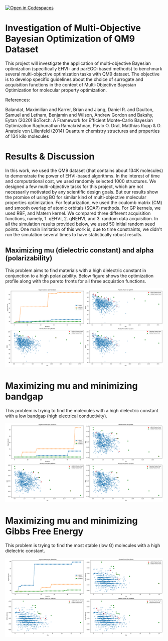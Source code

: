 [![Open in Codespaces](https://classroom.github.com/assets/launch-codespace-7f7980b617ed060a017424585567c406b6ee15c891e84e1186181d67ecf80aa0.svg)](https://classroom.github.com/open-in-codespaces?assignment_repo_id=14492361)
# Investigation of Multi-Objective Bayesian Optimization of QM9 Dataset

This project will investigate the application of multi-objective Bayesian optimization (specifically EHVI- and parEGO-based methods) to benchmark several multi-objective optimization tasks with QM9 dataset. The objective is to develop specific guidelines about the choice of surrogate and acquisition functions in the context of Multi-Objective Bayesian Optimization for molecular property optimization.

References:

Balandat, Maximilian and Karrer, Brian and Jiang, Daniel R. and Daulton, Samuel and Letham, Benjamin and Wilson, Andrew Gordon and Bakshy, Eytan (2020) BoTorch: A Framework for Efficient Monte-Carlo Bayesian Optimization
Raghunathan Ramakrishnan, Pavlo O. Dral, Matthias Rupp & O. Anatole von Lilienfeld (2014) Quantum chemistry structures and properties of 134 kilo molecules

# Results & Discussion

In this work, we used the QM9 dataset (that contains about 134K molecules) to demonstrate the power of EHVI-based algorithms. In the interest of time and computational cost, we used randomly selected 1000 structures. We designed a few multi-objective tasks for this project, which are not necessarily motivated by any scientific design goals. But our results show the promise of using BO for similar kind of multi-objective molecular properties optimization. For featurization, we used the coulomb matrix (CM) and smooth overlap of atomic orbitals (SOAP) methods. For GP kernels, we used RBF, and Matern kernel. We compared three different acquisition functions, namely, 1. qEHVI, 2. qNEHVI, and 3. random data acquisition. In all the simulation results provided below, we used 50 initial random seed points. One main limitation of this work is, due to time constraints, we didn't run the simulation several times to have statistically robust results.

## Maximizing mu (dielectric constant) and alpha (polarizability)

This problem aims to find materials with a high dielectric constant in conjunction to a high polarizability. Below figure shows the optimization profile along with the pareto fronts for all three acquistion functions.

![maximization of mu and alpha](experiments/mu_alpha/mu_alpha_results.png)

# Maximizing mu and minimizing bandgap

This problem is trying to find the molecules with a high dielectric constant with a low bandgap (high electrical conductivity).

![Maximization of mu with minimizing gap](experiments/mu_gap/mu_gap_results.png)

# Maximizing mu and minimizing Gibbs Free Energy

This problem is trying to find the most stable (low G) molecules with a high dielectric constant.

![Maximization of mu with minimizing G](experiments/mu_G/mu_G_results.png)


